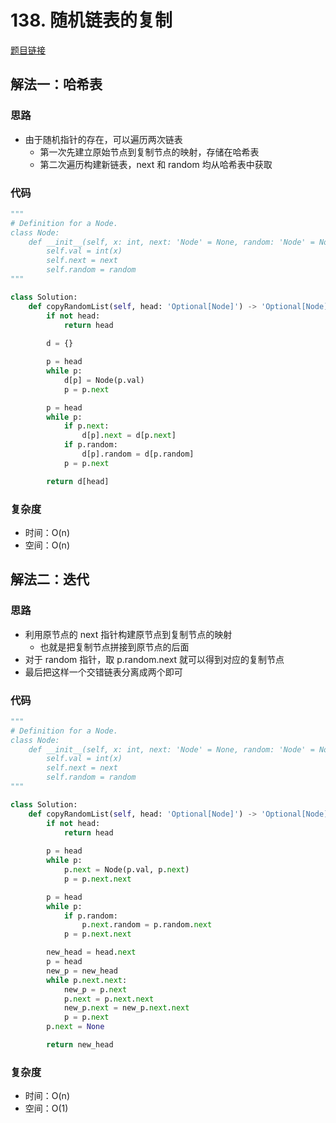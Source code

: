# 138. 随机链表的复制

[题目链接](https://leetcode.cn/problems/copy-list-with-random-pointer/description/)

## 解法一：哈希表

### 思路

- 由于随机指针的存在，可以遍历两次链表
  - 第一次先建立原始节点到复制节点的映射，存储在哈希表
  - 第二次遍历构建新链表，next 和 random 均从哈希表中获取

### 代码

```py
"""
# Definition for a Node.
class Node:
    def __init__(self, x: int, next: 'Node' = None, random: 'Node' = None):
        self.val = int(x)
        self.next = next
        self.random = random
"""

class Solution:
    def copyRandomList(self, head: 'Optional[Node]') -> 'Optional[Node]':
        if not head:
            return head
            
        d = {}

        p = head
        while p:
            d[p] = Node(p.val)
            p = p.next

        p = head
        while p:
            if p.next:
                d[p].next = d[p.next]
            if p.random:
                d[p].random = d[p.random]
            p = p.next

        return d[head]
```

### 复杂度

- 时间：O(n)
- 空间：O(n)

## 解法二：迭代

### 思路

- 利用原节点的 next 指针构建原节点到复制节点的映射
  - 也就是把复制节点拼接到原节点的后面
- 对于 random 指针，取 p.random.next 就可以得到对应的复制节点
- 最后把这样一个交错链表分离成两个即可

### 代码

```py
"""
# Definition for a Node.
class Node:
    def __init__(self, x: int, next: 'Node' = None, random: 'Node' = None):
        self.val = int(x)
        self.next = next
        self.random = random
"""

class Solution:
    def copyRandomList(self, head: 'Optional[Node]') -> 'Optional[Node]':
        if not head:
            return head
            
        p = head
        while p:
            p.next = Node(p.val, p.next)
            p = p.next.next

        p = head
        while p:
            if p.random:
                p.next.random = p.random.next
            p = p.next.next

        new_head = head.next
        p = head
        new_p = new_head
        while p.next.next:
            new_p = p.next
            p.next = p.next.next
            new_p.next = new_p.next.next
            p = p.next
        p.next = None

        return new_head
```

### 复杂度

- 时间：O(n)
- 空间：O(1)
